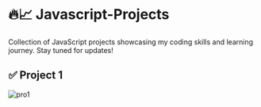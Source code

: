 # 🔥📈 Javascript-Projects
Collection of JavaScript projects showcasing my coding skills and learning journey. Stay tuned for updates!

## ✅ Project 1 
![pro1](https://github.com/user-attachments/assets/9433e924-160c-4413-a3e0-64a7a3f51708)

